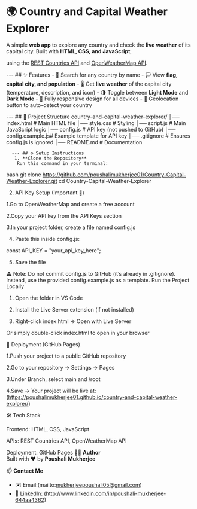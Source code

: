 # 🌍 Country and Capital Weather Explorer 
A simple **web app** to explore any country and check the **live weather** of its capital city. Built with **HTML, CSS, and JavaScript**,

 using the [REST Countries API](https://restcountries.com/) and [OpenWeatherMap API](https://openweathermap.org/api).
 
  --- ## ✨ Features - 
🔎 Search for any country by name - 
🏳️ View **flag, capital city, and population** -
🌡 Get **live weather** of the capital city (temperature, description, and icon) -
🌗 Toggle between **Light Mode** and **Dark Mode** -
📱 Fully responsive design for all devices - 
📍 Geolocation button to auto-detect your country

  --- ## 📂 Project Structure country-and-capital-weather-explorer/ 
      │── index.html # Main HTML file 
      │── style.css # Styling 
      │── script.js # Main JavaScript logic 
      │── config.js # API key (not pushed to GitHub) 
      │── config.example.js# Example template for API key 
      │── .gitignore # Ensures config.js is ignored 
      │── README.md # Documentation 
      
      --- ## ⚙️ Setup Instructions
       1. **Clone the Repository**
        Run this command in your terminal:
bash
   git clone https://github.com/poushalimukherjee01/Country-Capital-Weather-Explorer.git
   cd Country-Capital-Weather-Explorer
   
2. API Key Setup (Important 🔑)

 1.Go to OpenWeatherMap
and create a free account

 2.Copy your API key from the API Keys section

 3.In your project folder, create a file named config.js

 4. Paste this inside config.js:
 
 const API_KEY = "your_api_key_here";

5. Save the file

⚠️ Note: Do not commit config.js to GitHub (it’s already in .gitignore).
Instead, use the provided config.example.js as a template.
Run the Project Locally

1. Open the folder in VS Code

2. Install the Live Server extension (if not installed)

3. Right-click index.html → Open with Live Server

Or simply double-click index.html to open in your browser

🚀 Deployment (GitHub Pages)

1.Push your project to a public GitHub repository

2.Go to your repository → Settings → Pages

3.Under Branch, select main and /root

4.Save → Your project will be live at:
(https://poushalimukherjee01.github.io/country-and-capital-weather-explorer/)

🛠 Tech Stack

Frontend: HTML, CSS, JavaScript

APIs: REST Countries API, OpenWeatherMap API

Deployment: GitHub Pages
👩‍💻 **Author**  
Built with ❤️ by **Poushali Mukherjee**

📫 **Contact Me**  
- ✉️ Email:(mailto:mukherjeepoushali05@gmail.com)  
- 🔗 LinkedIn: (http://www.linkedin.com/in/poushali-mukherjee-644aa4362)
